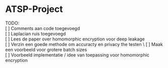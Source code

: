 # ATSP-Project
TODO: \
  [ ] Comments aan code toegevoegd \
  [ ] Laplacian ruis toegevoegd \
  [ ] Lees de paper over homomorphic encryption voor deep leakage \
  [ ] Verzin een goede methode om accuracty en privacy the testen \ 
  [ ] Maak een voorbeeld voor grotere batch sizes \
  [ ] Voorbeeld implementatie / idee van toepassing voor homomorphic encryption

